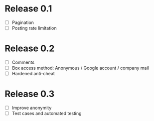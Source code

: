 # Release 0.1

- [ ] Pagination
- [ ] Posting rate limitation

# Release 0.2

- [ ] Comments
- [ ] Box access method: Anonymous / Google account / company mail
- [ ] Hardened anti-cheat

# Release 0.3

- [ ] Improve anonymity
- [ ] Test cases and automated testing
